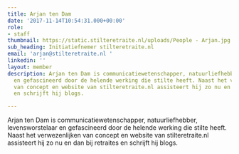 ```yaml
---
title: Arjan ten Dam
date: '2017-11-14T10:54:31.000+00:00'
role:
- staff
thumbnail: https://static.stilteretraite.nl/uploads/People - Arjan.jpg
sub_heading: Initiatiefnemer stilteretraite.nl
email: 'arjan@stilteretraite.nl '
linkedin: ''
layout: member
description: Arjan ten Dam is communicatiewetenschapper, natuurliefhebber, levensworstelaar
  en gefascineerd door de helende werking die stilte heeft. Naast het verwezenlijken
  van concept en website van stilteretraite.nl assisteert hij zo nu en dan bij retraites
  en schrijft hij blogs.

---
```

Arjan ten Dam is communicatiewetenschapper, natuurliefhebber, levensworstelaar en gefascineerd door de helende werking die stilte heeft. Naast het verwezenlijken van concept en website van stilteretraite.nl assisteert hij zo nu en dan bij retraites en schrijft hij blogs.